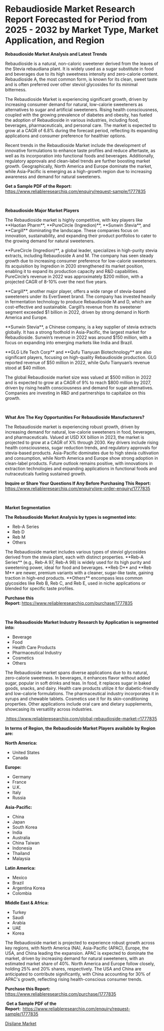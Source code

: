 <p><h1>Rebaudioside Market Research Report Forecasted for Period from 2025 -  2032 by Market Type, Market Application, and Region</h1></p><p><strong>Rebaudioside Market Analysis and Latest Trends</strong></p>
<p><p>Rebaudioside is a natural, non-caloric sweetener derived from the leaves of the Stevia rebaudiana plant. It is widely used as a sugar substitute in food and beverages due to its high sweetness intensity and zero-calorie content. Rebaudioside A, the most common form, is known for its clean, sweet taste and is often preferred over other steviol glycosides for its minimal bitterness.</p><p>The Rebaudioside Market is experiencing significant growth, driven by increasing consumer demand for natural, low-calorie sweeteners as alternatives to sugar and artificial sweeteners. Rising health consciousness, coupled with the growing prevalence of diabetes and obesity, has fueled the adoption of Rebaudioside in various industries, including food, beverages, pharmaceuticals, and personal care. The market is expected to grow at a CAGR of 6.8% during the forecast period, reflecting its expanding applications and consumer preference for healthier options.</p><p>Recent trends in the Rebaudioside Market include the development of innovative formulations to enhance taste profiles and reduce aftertaste, as well as its incorporation into functional foods and beverages. Additionally, regulatory approvals and clean-label trends are further boosting market growth. Geographically, North America and Europe dominate the market, while Asia-Pacific is emerging as a high-growth region due to increasing awareness and demand for natural sweeteners.</p></p>
<p><strong>Get a Sample PDF of the Report:&nbsp;</strong> <a href="https://www.reliableresearchiq.com/enquiry/request-sample/1777835?utm_campaign=2226&utm_medium=2&utm_source=Github&utm_content=ia&utm_term=26012025&utm_id=rebaudioside">https://www.reliableresearchiq.com/enquiry/request-sample/1777835</a></p>
<p>&nbsp;</p>
<p><strong>Rebaudioside Major Market Players</strong></p>
<p><p>The Rebaudioside market is highly competitive, with key players like **Haotian Pharm**, **PureCircle (Ingredion)**, **Sunwin Stevia**, and **Cargill** dominating the landscape. These companies focus on innovation, sustainability, and expanding their product portfolios to cater to the growing demand for natural sweeteners.</p><p>**PureCircle (Ingredion)**, a global leader, specializes in high-purity stevia extracts, including Rebaudioside A and M. The company has seen steady growth due to increasing consumer preference for low-calorie sweeteners. Its acquisition by Ingredion in 2020 strengthened its market position, enabling it to expand its production capacity and R&D capabilities. PureCircle’s revenue in 2022 was approximately $200 million, with a projected CAGR of 8-10% over the next five years.</p><p>**Cargill**, another major player, offers a wide range of stevia-based sweeteners under its EverSweet brand. The company has invested heavily in fermentation technology to produce Rebaudioside M and D, which are cost-effective and sustainable. Cargill’s revenue from its sweetener segment exceeded $1 billion in 2022, driven by strong demand in North America and Europe.</p><p>**Sunwin Stevia**, a Chinese company, is a key supplier of stevia extracts globally. It has a strong foothold in Asia-Pacific, the largest market for Rebaudioside. Sunwin’s revenue in 2022 was around $150 million, with a focus on expanding into emerging markets like India and Brazil.</p><p>**GLG Life Tech Corp** and **Qufu Tianyuan Biotechnology** are also significant players, focusing on high-quality Rebaudioside production. GLG reported revenue of $50 million in 2022, while Qufu Tianyuan’s revenue stood at $40 million.</p><p>The global Rebaudioside market size was valued at $500 million in 2022 and is expected to grow at a CAGR of 9% to reach $800 million by 2027, driven by rising health consciousness and demand for sugar alternatives. Companies are investing in R&D and partnerships to capitalize on this growth.</p></p>
<p>&nbsp;</p>
<p><strong>What Are The Key Opportunities For Rebaudioside Manufacturers?</strong></p>
<p><p>The Rebaudioside market is experiencing robust growth, driven by increasing demand for natural, low-calorie sweeteners in food, beverages, and pharmaceuticals. Valued at USD XX billion in 2023, the market is projected to grow at a CAGR of X% through 2030. Key drivers include rising health consciousness, sugar reduction trends, and regulatory approvals for stevia-based products. Asia-Pacific dominates due to high stevia cultivation and consumption, while North America and Europe show strong adoption in clean-label products. Future outlook remains positive, with innovations in extraction technologies and expanding applications in functional foods and nutraceuticals fueling sustained growth.</p></p>
<p><strong>Inquire or Share Your Questions If Any Before Purchasing This Report:</strong> <a href="https://www.reliableresearchiq.com/enquiry/pre-order-enquiry/1777835?utm_campaign=2226&utm_medium=2&utm_source=Github&utm_content=ia&utm_term=26012025&utm_id=rebaudioside">https://www.reliableresearchiq.com/enquiry/pre-order-enquiry/1777835</a></p>
<p>&nbsp;</p>
<p><strong>Market Segmentation</strong></p>
<p><strong>The Rebaudioside Market Analysis by types is segmented into:</strong></p>
<p><ul><li>Reb-A Series</li><li>Reb D</li><li>Reb M</li><li>Others</li></ul></p>
<p><p>The Rebaudioside market includes various types of steviol glycosides derived from the stevia plant, each with distinct properties. **Reb-A Series** (e.g., Reb-A 97, Reb-A 98) is widely used for its high purity and sweetening power, ideal for food and beverages. **Reb D** and **Reb M** are newer, premium variants with a cleaner, sugar-like taste, gaining traction in high-end products. **Others** encompass less common glycosides like Reb B, Reb C, and Reb E, used in niche applications or blended for specific taste profiles.</p></p>
<p><strong>Purchase this Report:&nbsp;</strong><a href="https://www.reliableresearchiq.com/purchase/1777835?utm_campaign=2226&utm_medium=2&utm_source=Github&utm_content=ia&utm_term=26012025&utm_id=rebaudioside">https://www.reliableresearchiq.com/purchase/1777835</a></p>
<p>&nbsp;</p>
<p><strong>The Rebaudioside Market Industry Research by Application is segmented into:</strong></p>
<p><ul><li>Beverage</li><li>Food</li><li>Health Care Products</li><li>Pharmaceutical Industry</li><li>Cosmetics</li><li>Others</li></ul></p>
<p><p>The Rebaudioside market spans diverse applications due to its natural, zero-calorie sweetness. In beverages, it enhances flavor without added sugar, popular in soft drinks and teas. In food, it replaces sugar in baked goods, snacks, and dairy. Health care products utilize it for diabetic-friendly and low-calorie formulations. The pharmaceutical industry incorporates it in syrups and chewable tablets. Cosmetics use it for its skin-conditioning properties. Other applications include oral care and dietary supplements, showcasing its versatility across industries.</p></p>
<p><a href="https://www.reliableresearchiq.com/global-rebaudioside-market-r1777835?utm_campaign=2226&utm_medium=2&utm_source=Github&utm_content=ia&utm_term=26012025&utm_id=rebaudioside">&nbsp;https://www.reliableresearchiq.com/global-rebaudioside-market-r1777835</a></p>
<p><strong>In terms of Region, the Rebaudioside Market Players available by Region are:</strong></p>
<p>
    <p> <strong> North America: </strong>
        <ul>
            <li>United States</li>
            <li>Canada</li>
        </ul>
        </p> 
    <p> <strong> Europe: </strong>
        <ul>
            <li>Germany</li>
            <li>France</li>
            <li>U.K.</li>
            <li>Italy</li>
            <li>Russia</li>
        </ul>
        </p> 
    <p> <strong> Asia-Pacific: </strong>
        <ul>
            <li>China</li>
            <li>Japan</li>
            <li>South Korea</li>
            <li>India</li>
            <li>Australia</li>
            <li>China Taiwan</li>
            <li>Indonesia</li>
            <li>Thailand</li>
            <li>Malaysia</li>
        </ul>
        </p> 
    <p> <strong> Latin America: </strong>
        <ul>
            <li>Mexico</li>
            <li>Brazil</li>
            <li>Argentina Korea</li>
            <li>Colombia</li>
        </ul>
        </p> 
    <p> <strong> Middle East & Africa: </strong>
        <ul>
            <li>Turkey</li>
            <li>Saudi</li>
            <li>Arabia</li>
            <li>UAE</li>
            <li>Korea</li>
        </ul>
    </p>
    </p>
<p><p>The Rebaudioside market is projected to experience robust growth across key regions, with North America (NA), Asia-Pacific (APAC), Europe, the USA, and China leading the expansion. APAC is expected to dominate the market, driven by increasing demand for natural sweeteners, with an estimated market share of 40%. North America and Europe follow closely, holding 25% and 20% shares, respectively. The USA and China are anticipated to contribute significantly, with China accounting for 30% of APAC's growth, reflecting rising health-conscious consumer trends.</p></p>
<p><strong>Purchase this Report: </strong><a href="https://www.reliableresearchiq.com/purchase/1777835?utm_campaign=2226&utm_medium=2&utm_source=Github&utm_content=ia&utm_term=26012025&utm_id=rebaudioside">https://www.reliableresearchiq.com/purchase/1777835</a></p>
<p>&nbsp;<strong>Get a Sample PDF of the Report:&nbsp;&nbsp;</strong><a href="https://www.reliableresearchiq.com/enquiry/request-sample/1777835?utm_campaign=2226&utm_medium=2&utm_source=Github&utm_content=ia&utm_term=26012025&utm_id=rebaudioside">https://www.reliableresearchiq.com/enquiry/request-sample/1777835</a></p>
<p><strong></strong></p>
<p><p><a href="https://github.com/AKSHATREPORTPRIME/Market-Research-Report-List-7/blob/main/disilane-market.md?utm_campaign=2226&utm_medium=2&utm_source=Github&utm_content=ia&utm_term=26012025&utm_id=rebaudioside">Disilane Market</a></p></p>